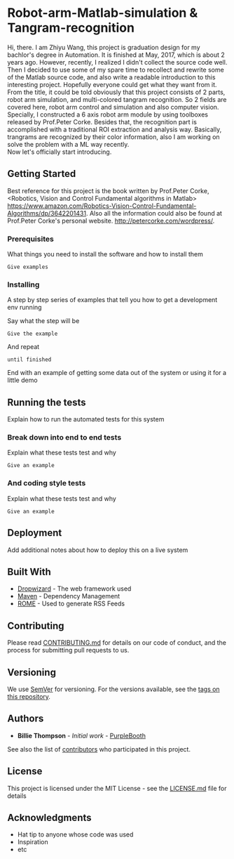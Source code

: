 # Robot-arm-Matlab-simulation & Tangram-recognition

Hi, there. I am Zhiyu Wang, this project is graduation design for my bachlor's degree in Automation. It is finished at May, 2017, which is about 2 years ago. However, recently, I realized I didn't collect the source code well. Then I decided to use some of my spare time to recollect and rewrite some of the Matlab source code, and also write a readable introduction to this interesting project. Hopefully everyone could get what they want from it.<br />
From the title, it could be told obviously that this project consists of 2 parts, robot arm simulation, and multi-colored tangram recognition. So 2 fields are covered here, robot arm control and simulation and also computer vision. Specially, I constructed a 6 axis robot arm module by using toolboxes released by Prof.Peter Corke. Besides that, the recognition part is accomplished with a traditional ROI extraction and analysis way. Basically, trangrams are recognized by their color information, also I am working on solve the problem with a ML way recently.<br />
Now let's officially start introducing.

## Getting Started

Best reference for this project is the book written by Prof.Peter Corke, <Robotics, Vision and Control Fundamental algorithms in Matlab> https://www.amazon.com/Robotics-Vision-Control-Fundamental-Algorithms/dp/3642201431.
Also all the information could also be found at Prof.Peter Corke's personal website. http://petercorke.com/wordpress/.

### Prerequisites

What things you need to install the software and how to install them

```
Give examples
```

### Installing

A step by step series of examples that tell you how to get a development env running

Say what the step will be

```
Give the example
```

And repeat

```
until finished
```

End with an example of getting some data out of the system or using it for a little demo

## Running the tests

Explain how to run the automated tests for this system

### Break down into end to end tests

Explain what these tests test and why

```
Give an example
```

### And coding style tests

Explain what these tests test and why

```
Give an example
```

## Deployment

Add additional notes about how to deploy this on a live system

## Built With

* [Dropwizard](http://www.dropwizard.io/1.0.2/docs/) - The web framework used
* [Maven](https://maven.apache.org/) - Dependency Management
* [ROME](https://rometools.github.io/rome/) - Used to generate RSS Feeds

## Contributing

Please read [CONTRIBUTING.md](https://gist.github.com/PurpleBooth/b24679402957c63ec426) for details on our code of conduct, and the process for submitting pull requests to us.

## Versioning

We use [SemVer](http://semver.org/) for versioning. For the versions available, see the [tags on this repository](https://github.com/your/project/tags). 

## Authors

* **Billie Thompson** - *Initial work* - [PurpleBooth](https://github.com/PurpleBooth)

See also the list of [contributors](https://github.com/your/project/contributors) who participated in this project.

## License

This project is licensed under the MIT License - see the [LICENSE.md](LICENSE.md) file for details

## Acknowledgments

* Hat tip to anyone whose code was used
* Inspiration
* etc
